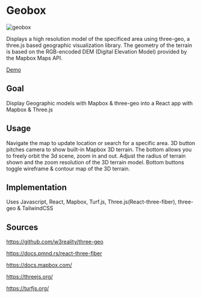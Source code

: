 # Geobox

![geobox](https://github.com/pleszyk/weatherMap/assets/47582558/23d75e58-0a2e-41ac-ad9a-1130bb80e066)

Displays a high resolution model of the specificed area using three-geo, a three.js based geographic visualization library. The geometry of the terrain is based on the RGB-encoded DEM (Digital Elevation Model) provided by the Mapbox Maps API.

[Demo](https://vuevio.com/)

## Goal

Display Geographic models with Mapbox & three-geo into a React app with Mapbox & Three.js

## Usage

Navigate the map to update location or search for a specific area. 3D button pitches camera to show built-in Mapbox 3D terrain. The bottom allows you to freely orbit the 3d scene, zoom in and out. Adjust the radius of terrain shown and the zoom resolution of the 3D terrain model. Bottom buttons toggle wireframe & contour map of the 3D terrain. 

## Implementation

Uses Javascript, React, Mapbox, Turf.js, Three.js(React-three-fiber), three-geo & TailwindCSS

## Sources

<https://github.com/w3reality/three-geo>

<https://docs.pmnd.rs/react-three-fiber>

<https://docs.mapbox.com/>

<https://threejs.org/>

<https://turfjs.org/>